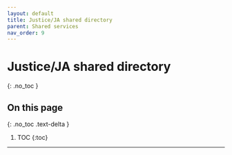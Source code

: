 ```yaml
---
layout: default
title: Justice/JA shared directory
parent: Shared services
nav_order: 9
---
```


# Justice/JA shared directory
{: .no_toc }

## On this page
{: .no_toc .text-delta }

1. TOC
{:toc}

---
